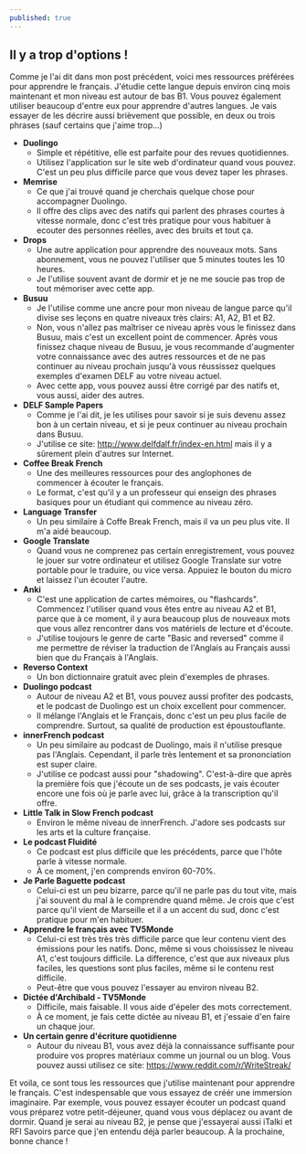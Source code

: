 ```yaml
---
published: true
---
```

## Il y a trop d'options !

Comme je l'ai dit dans mon post précédent, voici mes ressources préférées pour apprendre le français. J'étudie cette langue depuis environ cinq mois maintenant et mon niveau est autour de bas B1. Vous pouvez également utiliser beaucoup d'entre eux pour apprendre d'autres langues. Je vais essayer de les décrire aussi brièvement que possible, en deux ou trois phrases (sauf certains que j'aime trop...)

- **Duolingo**
    - Simple et répétitive, elle est parfaite pour des revues quotidiennes. 
    - Utilisez l'application sur le site web d'ordinateur quand vous pouvez. C'est un peu plus difficile parce que vous devez taper les phrases.
- **Memrise** 
	- Ce que j'ai trouvé quand je cherchais quelque chose pour accompagner Duolingo. 
    - Il offre des clips avec des natifs qui parlent des phrases courtes à vitesse normale, donc c'est très pratique pour vous habituer à ecouter des personnes réelles, avec des bruits et tout ça. 
- **Drops**
	- Une autre application pour apprendre des nouveaux mots. Sans abonnement, vous ne pouvez l'utiliser que 5 minutes toutes les 10 heures.
	- Je l'utilise souvent avant de dormir et je ne me soucie pas trop de tout mémoriser avec cette app. 
- **Busuu**
    - Je l'utilise comme une ancre pour mon niveau de langue parce qu'il divise ses leçons en quatre niveaux très clairs: A1, A2, B1 et B2.
    - Non, vous n'allez pas maîtriser ce niveau après vous le finissez dans Busuu, mais c'est un excellent point de commencer. Après vous finissez chaque niveau de Busuu, je vous recommande d'augmenter votre connaissance avec des autres ressources et de ne pas continuer au niveau prochain jusqu'à vous réussissez quelques exemples d'examen DELF au votre niveau actuel.  
    - Avec cette app, vous pouvez aussi être corrigé par des natifs et, vous aussi, aider des autres. 
- **DELF Sample Papers**
	- Comme je l'ai dit, je les utilises pour savoir si je suis devenu assez bon à un certain niveau, et si je peux continuer au niveau prochain dans Busuu.
    - J'utilise ce site: http://www.delfdalf.fr/index-en.html mais il y a sûrement plein d'autres sur Internet.
- **Coffee Break French**
	- Une des meilleures ressources pour des anglophones de commencer à écouter le français.
    - Le format, c'est qu'il y a un professeur qui enseign des phrases basiques pour un étudiant qui commence au niveau zéro. 
- **Language Transfer**
	- Un peu similaire à Coffe Break French, mais il va un peu plus vite. Il m'a aidé beaucoup.
- **Google Translate**
    - Quand vous ne comprenez pas certain enregistrement, vous pouvez le jouer sur votre ordinateur et utilisez Google Translate sur votre portable pour le traduire, ou vice versa. Appuiez le bouton du micro et laissez l'un écouter l'autre.   
- **Anki**
	- C'est une application de cartes mémoires, ou "flashcards". Commencez l'utiliser quand vous êtes entre au niveau A2 et B1, parce que à ce moment, il y aura beaucoup plus de nouveaux mots que vous allez rencontrer dans vos matériels de lecture et d'écoute.
    - J'utilise toujours le genre de carte "Basic and reversed" comme il me permettre de réviser la traduction de l'Anglais au Français aussi bien que du Français à l'Anglais. 
- **Reverso Context**
	- Un bon dictionnaire gratuit avec plein d'exemples de phrases. 
- **Duolingo podcast**
	- Autour de niveau A2 et B1, vous pouvez aussi profiter des podcasts, et le podcast de Duolingo est un choix excellent pour commencer.
    - Il mélange l'Anglais et le Français, donc c'est un peu plus facile de comprendre. Surtout, sa qualité de production est époustouflante. 
- **innerFrench podcast**
	- Un peu similaire au podcast de Duolingo, mais il n'utilise presque pas l'Anglais. Cependant, il parle très lentement et sa prononciation est super claire.
    - J'utilise ce podcast aussi pour "shadowing". C'est-à-dire que après la première fois que j'écoute un de ses podcasts, je vais écouter encore une fois où je parle avec lui, grâce à la transcription qu'il offre.
- **Little Talk in Slow French podcast**
	- Environ le même niveau de innerFrench. J'adore ses podcasts sur les arts et la culture française.
- **Le podcast Fluidité**
	- Ce podcast est plus difficile que les précédents, parce que l'hôte parle à vitesse normale.
    - À ce moment, j'en comprends environ 60-70%.
- **Je Parle Baguette podcast**
	- Celui-ci est un peu bizarre, parce qu'il ne parle pas du tout vite, mais j'ai souvent du mal à le comprendre quand même. Je crois que c'est parce qu'il vient de Marseille et il a un accent du sud, donc c'est pratique pour m'en habituer.
- **Apprendre le français avec TV5Monde**
	- Celui-ci est très très très difficile parce que leur contenu vient des émissions pour les natifs. Donc, même si vous choississez le niveau A1, c'est toujours difficile. La difference, c'est que aux niveaux plus faciles, les questions sont plus faciles, même si le contenu rest difficile.
    - Peut-être que vous pouvez l'essayer au environ niveau B2.
- **Dictée d'Archibald - TV5Monde**
	- Difficile, mais faisable. Il vous aide d'épeler des mots correctement.
    - À ce moment, je fais cette dictée au niveau B1, et j'essaie d'en faire un chaque jour.
- **Un certain genre d'écriture quotidienne**
	- Autour du niveau B1, vous avez déjà la connaissance suffisante pour produire vos propres matériaux comme un journal ou un blog. Vous pouvez aussi utilisez ce site: https://www.reddit.com/r/WriteStreak/

Et voila, ce sont tous les ressources que j'utilise maintenant pour apprendre le français. C'est indespensable que vous essayez de créér une immersion imaginaire. Par exemple, vous pouvez essayer écouter un podcast quand vous préparez votre petit-déjeuner, quand vous vous déplacez ou avant de dormir. Quand je serai au niveau B2, je pense que j'essayerai aussi iTalki et RFI Savoirs parce que j'en entendu déjà parler beaucoup. À la prochaine, bonne chance !  

